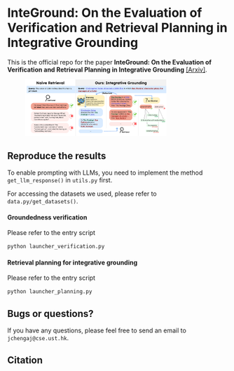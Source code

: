 
# InteGround: On the Evaluation of Verification and Retrieval Planning in Integrative Grounding

This is the official repo for the paper **InteGround: On the Evaluation of Verification and Retrieval Planning in Integrative Grounding** [[Arxiv]]().
<div style="width:80%; text-align:center;">
    <figure >
        <img src="raw/overview.pdf">
    </figure>
</div>


## Reproduce the results
To enable prompting with LLMs, you need to implement the method `get_llm_response()` in `utils.py` first.

For accessing the datasets we used, please refer to `data.py/get_datasets()`.
#### Groundedness verification
Please refer to the entry script
```bash
python launcher_verification.py
```

#### Retrieval planning for integrative grounding
Please refer to the entry script
```bash
python launcher_planning.py
```

## Bugs or questions?

If you have any questions, please feel free to send an email to `jchengaj@cse.ust.hk`.


## Citation

```bibtex
```
